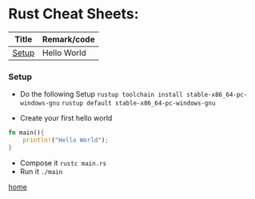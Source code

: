 # Rust Cheat Sheets:

| Title           | Remark/code |
| --------------- | ----------- |
| [Setup](#Setup) | Hello World |

### Setup

- Do the following Setup
  `rustup toolchain install stable-x86_64-pc-windows-gnu`
  `rustup default stable-x86_64-pc-windows-gnu`

- Create your first hello world

```rust
fn main(){
    println!("Hello World");
}
```

- Compose it
  `rustc main.rs`
- Run it
  `./main`

[home](#Rust-Cheat-Sheets:)
